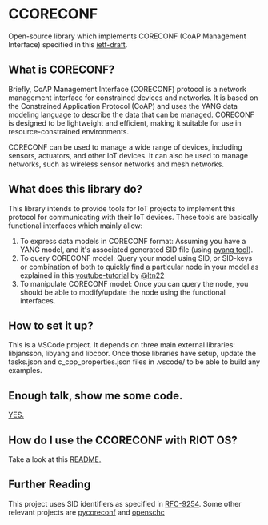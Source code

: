 # CCORECONF
Open-source library which implements CORECONF (CoAP Management Interface) specified in this [ietf-draft](https://datatracker.ietf.org/doc/draft-ietf-core-comi/).

## What is CORECONF?
Briefly, CoAP Management Interface (CORECONF) protocol is a network management interface for constrained devices and networks. It is based on the Constrained Application Protocol (CoAP) and uses the YANG data modeling language to describe the data that can be managed. CORECONF is designed to be lightweight and efficient, making it suitable for use in resource-constrained environments.

CORECONF can be used to manage a wide range of devices, including sensors, actuators, and other IoT devices. It can also be used to manage networks, such as wireless sensor networks and mesh networks.

## What does this library do?

This library intends to provide tools for IoT projects to implement this protocol for communicating with their IoT devices. These tools are basically functional interfaces which mainly allow:
1. To express data models in CORECONF format: Assuming you have a YANG model, and it's associated generated SID file (using [pyang tool](https://github.com/alex-fddz/pycoreconf#requirements--setup)).
2. To query CORECONF model: Query your model using SID, or SID-keys or combination of both to quickly find a particular node in your model as explained in this [youtube-tutorial](https://www.youtube.com/watch?v=pE5NI83k3Xk&t=437s) by [@ltn22](https://github.com/ltn22/)
3. To manipulate CORECONF model: Once you can query the node, you should be able to modify/update the node using the functional interfaces.

## How to set it up?
This is a VSCode project. It depends on three main external libraries: libjansson, libyang and libcbor. Once those libraries have setup, update the tasks.json and c_cpp_properties.json files in .vscode/ to be able to build any examples.

## Enough talk, show me some code.
[YES.](https://github.com/manojgudi/ccoreconf/blob/main/examples/demo_functionalities.c)

## How do I use the CCORECONF with RIOT OS?
Take a look at this [README.](https://github.com/manojgudi/ccoreconf/blob/stub_generation/tools/README.md)

## Further Reading
This project uses SID identifiers as specified in [RFC-9254](https://datatracker.ietf.org/doc/rfc9254/). Some other relevant projects are [pycoreconf](https://github.com/alex-fddz/pycoreconf) and [openschc](https://github.com/openschc/openschc)
